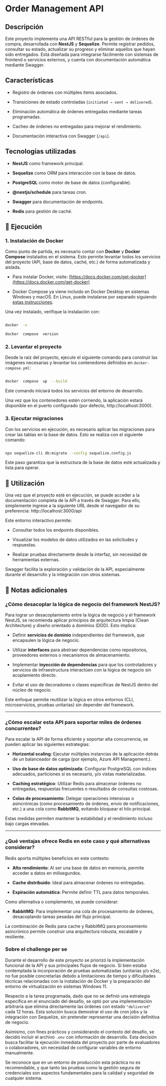 
# Order Management API

  

## Descripción

  

Este proyecto implementa una API RESTful para la gestión de órdenes de compra, desarrollada con **NestJS** y **Sequelize**. Permite registrar pedidos, consultar su estado, actualizar su progreso y eliminar aquellos que hayan sido entregados. Está diseñada para integrarse fácilmente con sistemas de frontend o servicios externos, y cuenta con documentación automática mediante Swagger.

  

## Características

  

- Registro de órdenes con múltiples ítems asociados.

- Transiciones de estado controladas (`initiated → sent → delivered`).

- Eliminación automática de órdenes entregadas mediante tareas programadas.

- Cacheo de órdenes no entregadas para mejorar el rendimiento.

- Documentación interactiva con Swagger (`/api`).

  

## Tecnologías utilizadas

  

-  **NestJS** como framework principal.

-  **Sequelize** como ORM para interacción con la base de datos.

-  **PostgreSQL** como motor de base de datos (configurable).

-  **@nestjs/schedule** para tareas cron.

-  **Swagger** para documentación de endpoints.

-  **Redis** para gestión de caché.

  

## 🏁 Ejecución

  

### 1. Instalación de Docker

  

Como punto de partida, es necesario contar con **Docker** y **Docker Compose** instalados en el sistema. Esto permite levantar todos los servicios del proyecto (API, base de datos, caché, etc.) de forma automatizada y aislada.

  

- Para instalar Docker, visite: [https://docs.docker.com/get-docker](https://docs.docker.com/get-docker)

- Docker Compose ya viene incluido en Docker Desktop en sistemas Windows y macOS. En Linux, puede instalarse por separado siguiendo [estas instrucciones](https://docs.docker.com/desktop/setup/install/linux).

  

Una vez instalado, verifique la instalación con:

  

```bash

docker  -v

docker  compose  version

```

  

### 2. Levantar el proyecto

  

Desde la raíz del proyecto, ejecute el siguiente comando para construir las imágenes necesarias y levantar los contenedores definidos en `docker-compose.yml`:

  

```bash

docker  compose  up  --build

```

  

Este comando iniciará todos los servicios del entorno de desarrollo.

  

Una vez que los contenedores estén corriendo, la aplicación estará disponible en el puerto configurado (por defecto, http://localhost:3000).

  
  

### 3. Ejecutar migraciones

Con los servicios en ejecución, es necesario aplicar las migraciones para crear las tablas en la base de datos. Esto se realiza con el siguiente comando:

  

```bash

npx sequelize-cli db:migrate --config sequelize.config.js

```

  

Este paso garantiza que la estructura de la base de datos esté actualizada y lista para operar.

  
  

## 📘 Utilización

  

Una vez que el proyecto esté en ejecución, se puede acceder a la documentación completa de la API a través de Swagger. Para ello, simplemente ingrese a la siguiente URL desde el navegador de su preferencia: http://localhost:3000/api

  
  

Este entorno interactivo permite:

  

- Consultar todos los endpoints disponibles.

- Visualizar los modelos de datos utilizados en las solicitudes y respuestas.

- Realizar pruebas directamente desde la interfaz, sin necesidad de herramientas externas.

  

Swagger facilita la exploración y validación de la API, especialmente durante el desarrollo y la integración con otros sistemas.

  
  

## 📌 Notas adicionales

  

### ¿Cómo desacoplar la lógica de negocio del framework NestJS?

  

Para lograr un desacoplamiento entre la lógica de negocio y el framework NestJS, se recomienda aplicar principios de arquitectura limpia (Clean Architecture) y diseño orientado a dominios (DDD). Esto implica:

  

- Definir **servicios de dominio** independientes del framework, que encapsulen la lógica de negocio.

- Utilizar **interfaces** para abstraer dependencias como repositorios, proveedores externos o mecanismos de almacenamiento.

- Implementar **inyección de dependencias** para que los controladores y servicios de infraestructura interactúen con la lógica de negocio sin acoplamiento directo.

- Evitar el uso de decoradores o clases específicas de NestJS dentro del núcleo de negocio.

  

Este enfoque permite reutilizar la lógica en otros entornos (CLI, microservicios, pruebas unitarias) sin depender del framework.

  

---

  

### ¿Cómo escalar esta API para soportar miles de órdenes concurrentes?

  

Para escalar la API de forma eficiente y soportar alta concurrencia, se pueden aplicar las siguientes estrategias:

  

-  **Horizontal scaling**: Ejecutar múltiples instancias de la aplicación detrás de un balanceador de carga (por ejemplo, Azure API Management.).

-  **Uso de base de datos optimizada**: Configurar PostgreSQL con índices adecuados, particiones si es necesario, y/o vistas materializadas.

-  **Caching estratégico**: Utilizar Redis para almacenar órdenes no entregadas, respuestas frecuentes o resultados de consultas costosas.

-  **Colas de procesamiento**: Delegar operaciones intensivas o asincrónicas (como procesamiento de órdenes, envío de notificaciones, etc.) a una cola como **RabbitMQ**, evitando bloquear el hilo principal.

  

Estas medidas permiten mantener la estabilidad y el rendimiento incluso bajo cargas elevadas.

  

---

  

### ¿Qué ventajas ofrece Redis en este caso y qué alternativas considerar?

  

Redis aporta múltiples beneficios en este contexto:

  

-  **Alto rendimiento**: Al ser una base de datos en memoria, permite acceder a datos en milisegundos.

-  **Cache distribuido**: Ideal para almacenar órdenes no entregadas.

-  **Expiración automática**: Permite definir TTL para datos temporales.

  

Como alternativa o complemento, se puede considerar:

  

-  **RabbitMQ**: Para implementar una cola de procesamiento de órdenes, desacoplando tareas pesadas del flujo principal.

  

La combinación de Redis para cache y RabbitMQ para procesamiento asincrónico permite construir una arquitectura robusta, escalable y resiliente.

  
  

### Sobre el challenge per se

  

Durante el desarrollo de este proyecto se priorizó la implementación funcional de la API y sus principales flujos de negocio. Si bien estaba contemplada la incorporación de pruebas automatizadas (unitarias y/o e2e), no fue posible concretarlas debido a limitaciones de tiempo y dificultades técnicas relacionadas con la instalación de Docker y la preparación del entorno de virtualización en sistemas Windows 11.

Respecto a la tarea programada, dado que no se definió una estrategia específica en el enunciado del desafío, se optó por una implementación arbitraria que elimina directamente las órdenes con estado `"delivered"`  cada 12 horas. Esta solución busca demostrar el uso de cron jobs y la integración con Sequelize, sin pretender representar una decisión definitiva de negocio.

Asimismo, con fines prácticos y considerando el contexto del desafío, se decidió incluir el archivo `.env` con información de desarrollo. Esta decisión busca facilitar la ejecución inmediata del proyecto por parte de evaluadores o colaboradores, sin necesidad de configurar variables de entorno manualmente.

Se reconoce que en un entorno de producción esta práctica no es recomendable, y que tanto las pruebas como la gestión segura de credenciales son aspectos fundamentales para la calidad y seguridad de cualquier sistema.
